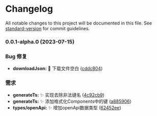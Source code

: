 # Changelog

All notable changes to this project will be documented in this file. See [standard-version](https://github.com/conventional-changelog/standard-version) for commit guidelines.

### 0.0.1-alpha.0 (2023-07-15)


### Bug 修复

* **downloadJson:** :bug: 下载文件空白 ([cddc804](https://github.com/congwei614/apiGenerate/commit/cddc80441c6642e764b974a96419d9ff9ecf8810))


### 需求

* **generateTs:** :sparkles: 实现去除非法键名 ([4c92cb9](https://github.com/congwei614/apiGenerate/commit/4c92cb976fdbba0427ad056d7f24e0f38aa2609e))
* **generateTs:** :sparkles: 添加格式化Components中的键 ([a885906](https://github.com/congwei614/apiGenerate/commit/a8859064b070cc38827643557b54d27ac610c493))
* **types/openApi:** :sparkles: 增加openApi数据类型 ([62452ee](https://github.com/congwei614/apiGenerate/commit/62452eeac87d9fd3497ebecf6dfc4089ddbfb133))
